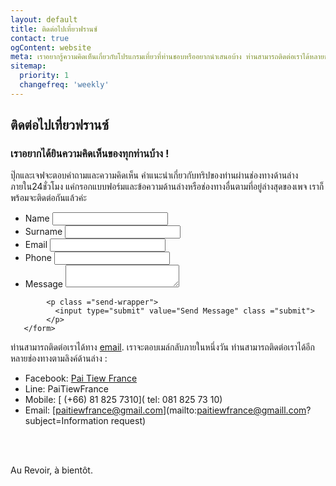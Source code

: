 ```yaml
---
layout: default
title: ติดต่อไปเที่ยวฟรานซ์
contact: true
ogContent: website
meta: เราอยากรู้ความคิดเห็นเกี่ยวกับโปรแกรมเที่ยวที่ท่านชอบหรืออยากนำเสนอบ้าง ท่านสามารถติดต่อเราได้หลายช่องทาง เลือกช่องทางที่ท่านสะดวกที่สุดแล้วเรามาพูดคุยกันนะคะ
sitemap:
  priority: 1
  changefreq: 'weekly'
---
```


## ติดต่อไปเที่ยวฟรานซ์

### เราอยากได้ยินความคิดเห็นของทุกท่านบ้าง !

<!-- ![Pookie](/img/pookie.jpg "Pookie") -->

ปุ๊กและเจฟจะตอบคำถามและความคิดเห็น คำแนะนำเกี่ยวกับทริปของท่านผ่านช่องทางด้านล่างภายใน24ชั่วโมง แค่กรอกแบบฟอร์มและข้อความด้านล่างหรือช่องทางอื่นตามที่อยู่ล่างสุดของเพจ เราก็พร้อมจะติดต่อกันแล้วค่ะ

<div class="form-container">
       <form method ="POST" action="http://formspree.io/paitiewfrance@gmail.com">
          <input type="text" name="_gotcha" style="display:none" />
          <input type="hidden" name="_subject" value="A message from Paitiewfrance" />
          <input type="hidden" name="_next" value="//paitiewfrance.com/send" />
           <ul class="contact">
              <li>
                    <label for="name">Name</label>
                    <input type="name" id="name" name ="name" required>
               </li>
                 <li>
                    <label for="name">Surname</label>
                    <input type="surname" id="surname" name ="surname">
               </li>
               <li>
                   <label for="email">Email</label>
                   <input type="email" name="_replyto" id="email" required>
               </li>
               <li>
                   <label for="phone">Phone</label>
                   <input type="number" name="phone" id="phone">
               </li>
               <li class ="full">
                   <label for="message">Message</label>
                   <textarea name="message" id="message" required></textarea>
               </li>
            </ul>

            <p class ="send-wrapper">
              <input type="submit" value="Send Message" class ="submit">
            </p>
       </form>
</div>




ท่านสามารถติดต่อเราได้ทาง [email](mailto:paitiewfrance@hotmail.com). เราจะตอบเมล์กลับภายในหนึ่งวัน ท่านสามารถติดต่อเราได้อีกหลายช่องทางตามลิงค์ด้านล่าง :

- Facebook:  <span>[Pai Tiew France](https://www.facebook.com/paitiewfrance)</span>
- Line: PaiTiewFrance
- Mobile: <span>[ (+66) 81 825 7310]( tel:  081 825 73 10)</span> 
- Email: <span>[paitiewfrance@gmail.com](mailto:paitiewfrance@gmaill.com?subject=Information request)</span>
<br>
<br>

Au Revoir, à bientôt.


